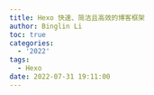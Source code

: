 ```yaml
---
title: Hexo 快速、简洁且高效的博客框架
author: Binglin Li
toc: true
categories:
  - '2022'
tags:
  - Hexo
date: 2022-07-31 19:11:00
---
```

